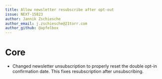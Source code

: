 ```yaml
---
title: Allow newsletter resubscribe after opt-out
issue: NEXT-15823
author: Jannik Zschiesche
author_email: j.zschiesche@21torr.com
author_github: @apfelbox
---
```

# Core
* Changed newsletter unsubscription to properly reset the double opt-in confirmation date. This fixes resubscription after unsubscribing.
